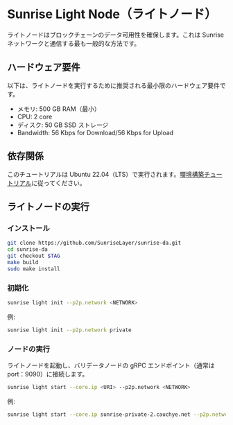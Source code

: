 # Sunrise Light Node（ライトノード）

ライトノードはブロックチェーンのデータ可用性を確保します。これは Sunrise ネットワークと通信する最も一般的な方法です。

## ハードウェア要件

以下は、ライトノードを実行するために推奨される最小限のハードウェア要件です。

- メモリ: 500 GB RAM（最小）
- CPU: 2 core
- ディスク: 50 GB SSD ストレージ
- Bandwidth: 56 Kbps for Download/56 Kbps for Upload

## 依存関係

このチュートリアルは Ubuntu 22.04（LTS）で実行されます。[環境構築チュートリアル](https://github.com/SunriseLayer/gitbook/blob/main/node/resources/enviromant.md)に従ってください。

## ライトノードの実行

### インストール

```bash
git clone https://github.com/SunriseLayer/sunrise-da.git
cd sunrise-da
git checkout $TAG
make build
sudo make install
```

### 初期化

```bash
sunrise light init --p2p.network <NETWORK>
```

例:

```bash
sunrise light init --p2p.network private
```

### ノードの実行

ライトノードを起動し、バリデータノードの gRPC エンドポイント（通常は port：9090）に接続します。

```bash
sunrise light start --core.ip <URI> --p2p.network <NETWORK>
```

例:

```bash
sunrise light start --core.ip sunrise-private-2.cauchye.net --p2p.network private
```
